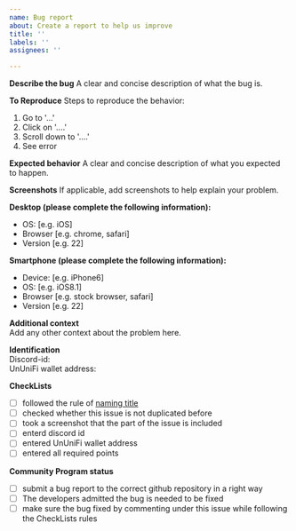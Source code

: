```yaml
---
name: Bug report
about: Create a report to help us improve
title: ''
labels: ''
assignees: ''

---
```


**Describe the bug**
A clear and concise description of what the bug is.

**To Reproduce**
Steps to reproduce the behavior:
1. Go to '...'
2. Click on '....'
3. Scroll down to '....'
4. See error

**Expected behavior**
A clear and concise description of what you expected to happen.

**Screenshots**
If applicable, add screenshots to help explain your problem.

**Desktop (please complete the following information):**
 - OS: [e.g. iOS]
 - Browser [e.g. chrome, safari]
 - Version [e.g. 22]

**Smartphone (please complete the following information):**
 - Device: [e.g. iPhone6]
 - OS: [e.g. iOS8.1]
 - Browser [e.g. stock browser, safari]
 - Version [e.g. 22]

**Additional context**    
Add any other context about the problem here.

**Identification**     
Discord-id:      
UnUniFi wallet address:      

**CheckLists**    
- [ ] followed the rule of [naming title](https://github.com/UnUniFi/beta-test#title-rule)
- [ ] checked whether this issue is not duplicated before
- [ ] took a screenshot that the part of the issue is included
- [ ] enterd discord id
- [ ] entered UnUniFi wallet address
- [ ] entered all required points

**Community Program status**
- [ ] submit a bug report to the correct github repository in a right way
- [ ] The developers admitted the bug is needed to be fixed
- [ ] make sure the bug fixed by commenting under this issue while following the CheckLists rules
